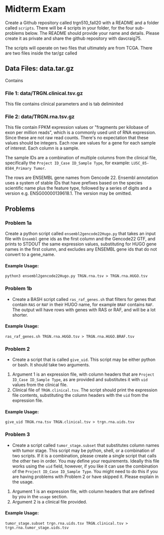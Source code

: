 # Midterm Exam
Create a Github repository called trgn510_fall20 with a README and a folder called `scripts`. There will be 4 scripts in your folder, for the four sub-problems below.  The README should provide your name and details. Please create it as private and share the github repository with davcraig75.

The scripts will operate on two files that ultimately are from TCGA. There are two files inside the tar/gz called 
## Data Files: data.tar.gz
Contains
### File 1: data/TRGN.clinical.tsv.gz
This file contains clinical parameters and is tab deliminited
### File 2: data/TRGN.rna.tsv.gz
This file contain FPKM expression values or "fragments per kilobase of exon per million reads", which is a commonly used unit of RNA expression. Since these are not raw read counts. There's no expectation that these values should be integers. Each row are values for a gene for each sample of interest. Each column is a sample.

The sample IDs are a combination of multiple columns from the clinical file, specifically the `Project ID_Case ID_Sample Type`, for example: `LUSC_85-8584_Primary Tumor`.

The rows are ENSEMBL gene names from Gencode 22. Ensembl annotation uses a system of stable IDs that have prefixes based on the species scientific name plus the feature type, followed by a series of digits and a version e.g. ENSG00000139618.1. The version may be omitted.

## Problems
### Problem 1a
Create a python script called `ensembl2gencode22Hugo.py` that takes an input file with `Ensembl` gene ids as the first column and the Gencode22 GTF, and prints to STDOUT the same expression values, substituting for HUGO gene names in the first column, and excludes any ENSEMBL gene ids that do not convert to a gene_name. 

#### Example Usage:
`python3 ensembl2gencode22Hugo.py TRGN.rna.tsv > TRGN.rna.HUGO.tsv`

### Problem 1b
* Create a BASH script called `ras_raf_genes.sh` that filters for genes that contain `RAS` or `RAF` in their HUGO name, for example `BRAF` contains `RAF`. The output will have rows with genes with RAS or RAF, and will be a lot shorter.

#### Example Usage:
`ras_raf_genes.sh TRGN.rna.HUGO.tsv > TRGN.rna.HUGO.BRAF.tsv`

### Problem 2
* Create a script that is called `give_uid`. This script may be either python or bash. It should take two arguments. 
1. Argument 1 is an expression file, with column headers that are `Project ID_Case ID_Sample Type`, as are provided and substitutes it with `uid` values from the clinical file.
2. Clinical file of `TRGN.clinical.tsv`.
The script should print the expression file contents, substituting the column headers with the `uid` from the expression file.

#### Example Usage:
`give_uid TRGN.rna.tsv TRGN.clinical.tsv > trgn.rna.uids.tsv`

### Problem 3
* Create a script called `tumor_stage.subset` that substitutes column names with tumor stage. This script may be python, shell, or a combination of two scripts. If it is a combination, please create a single script that calls the other two in order. You may define your requirements. Ideally this file works using the `uid` field, however, if you like it can use the combination of the  `Project ID_Case ID_Sample Type`. You might need to do this if you are having problems with Problem 2 or have skipped it.  Please explain in the usage.
1. Argument 1 is an expression file, with column headers that are defined by you in the `usage` section.
2. Argument 2 is a clinical file provided.

#### Example Usage:
`tumor_stage.subset trgn.rna.uids.tsv TRGN.clinical.tsv > trgn.rna.tumor_stage.uids.tsv`
